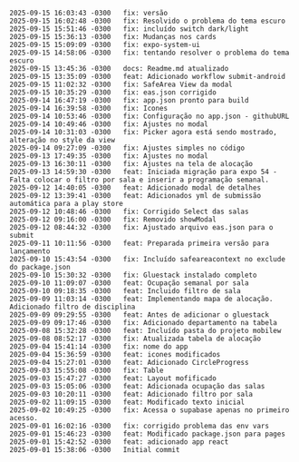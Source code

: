	2025-09-15 16:03:43 -0300	fix: versão
	2025-09-15 16:02:48 -0300	fix: Resolvido o problema do tema escuro
	2025-09-15 15:51:46 -0300	fix: incluído switch dark/light
	2025-09-15 15:36:13 -0300	fix: Mudanças nos cards
	2025-09-15 15:09:09 -0300	fix: expo-system-ui
	2025-09-15 14:58:06 -0300	fix: tentando resolver o problema do tema escuro
	2025-09-15 13:45:36 -0300	docs: Readme.md atualizado
	2025-09-15 13:35:09 -0300	feat: Adicionado workflow submit-android
	2025-09-15 11:02:32 -0300	fix: SafeArea View da modal
	2025-09-15 10:35:29 -0300	fix: eas.json corrigido
	2025-09-14 16:47:19 -0300	fix: app.json pronto para build
	2025-09-14 16:39:58 -0300	fix: Icones
	2025-09-14 10:53:46 -0300	fix: Configuração no app.json - githubURL
	2025-09-14 10:49:46 -0300	fix: Ajustes no modal
	2025-09-14 10:31:03 -0300	fix: Picker agora está sendo mostrado, alteração no style da view
	2025-09-14 09:27:09 -0300	fix: Ajustes simples no código
	2025-09-13 17:49:35 -0300	fix: Ajustes no modal
	2025-09-13 16:30:11 -0300	fix: Ajustes na tela de alocação
	2025-09-13 14:59:30 -0300	feat: Iniciada migração para expo 54 - Falta colocar o filtro por sala e inserir a programação semanal.
	2025-09-12 14:40:05 -0300	feat: Adicionado modal de detalhes
	2025-09-12 13:39:41 -0300	feat: Adicionados yml de submissão automática para a play store
	2025-09-12 10:48:46 -0300	fix: Corrigido Select das salas
	2025-09-12 09:16:00 -0300	fix: Removido showModal
	2025-09-12 08:44:32 -0300	fix: Ajustado arquivo eas.json para o submit
	2025-09-11 10:11:56 -0300	feat: Preparada primeira versão para lançamento
	2025-09-10 15:43:54 -0300	fix: Incluído safeareacontext no exclude do package.json
	2025-09-10 15:30:32 -0300	fix: Gluestack instalado completo
	2025-09-10 11:09:07 -0300	feat: Ocupação semanal por sala
	2025-09-10 09:18:35 -0300	feat: Incluido filtro de sala
	2025-09-09 11:03:14 -0300	feat: Implementando mapa de alocação. Adicionado filtro de disciplina
	2025-09-09 09:29:55 -0300	feat: Antes de adicionar o gluestack
	2025-09-09 09:17:46 -0300	fix: Adicionado departamento na tabela
	2025-09-08 15:32:28 -0300	feat: Incluído pasta do projeto mobilew
	2025-09-08 08:52:17 -0300	fix: Atualizada tabela de alocação
	2025-09-04 15:41:14 -0300	fix: nome do app
	2025-09-04 15:36:59 -0300	feat: icones modificados
	2025-09-04 15:27:01 -0300	feat: Adicionado CircleProgress
	2025-09-03 15:55:08 -0300	fix: Table
	2025-09-03 15:47:27 -0300	feat: Layout mofificado
	2025-09-03 15:05:06 -0300	feat: Adicionada ocupação das salas
	2025-09-03 10:20:11 -0300	feat: Adicionado filtro por sala
	2025-09-02 11:09:15 -0300	feat: Modificado texto inicial
	2025-09-02 10:49:25 -0300	fix: Acessa o supabase apenas no primeiro acesso.
	2025-09-01 16:02:16 -0300	fix: corrigido problema das env vars
	2025-09-01 15:46:23 -0300	feat: Modificado package.json para pages
	2025-09-01 15:42:52 -0300	feat: adicionado app react
	2025-09-01 15:38:06 -0300	Initial commit